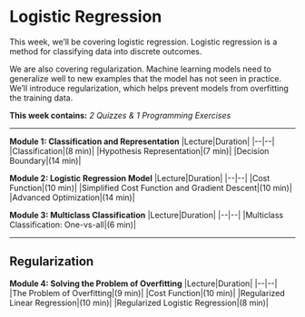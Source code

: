# Logistic Regression
This week, we’ll be covering logistic regression. Logistic regression is a method for classifying data into discrete outcomes.

We are also covering regularization. Machine learning models need to generalize well to new examples that the model has not seen in practice. We’ll introduce regularization, which helps prevent models from overfitting the training data.

**This week contains:** *2 Quizzes & 1 Programming Exercises*

----

**Module 1: Classification and Representation**
|Lecture|Duration|
|--|--|
|Classification|(8 min)|
|Hypothesis Representation|(7 min)|
|Decision Boundary|(14 min)|

**Module 2: Logistic Regression Model**
|Lecture|Duration|
|--|--|
|Cost Function|(10 min)|
|Simplified Cost Function and Gradient Descent|(10 min)|
|Advanced Optimization|(14 min)|

**Module 3: Multiclass Classification**
|Lecture|Duration|
|--|--|
|Multiclass Classification: One-vs-all|(6 min)|

----

## Regularization
**Module 4: Solving the Problem of Overfitting**
|Lecture|Duration|
|--|--|
|The Problem of Overfitting|(9 min)|
|Cost Function|(10 min)|
|Regularized Linear Regression|(10 min)|
|Regularized Logistic Regression|(8 min)|